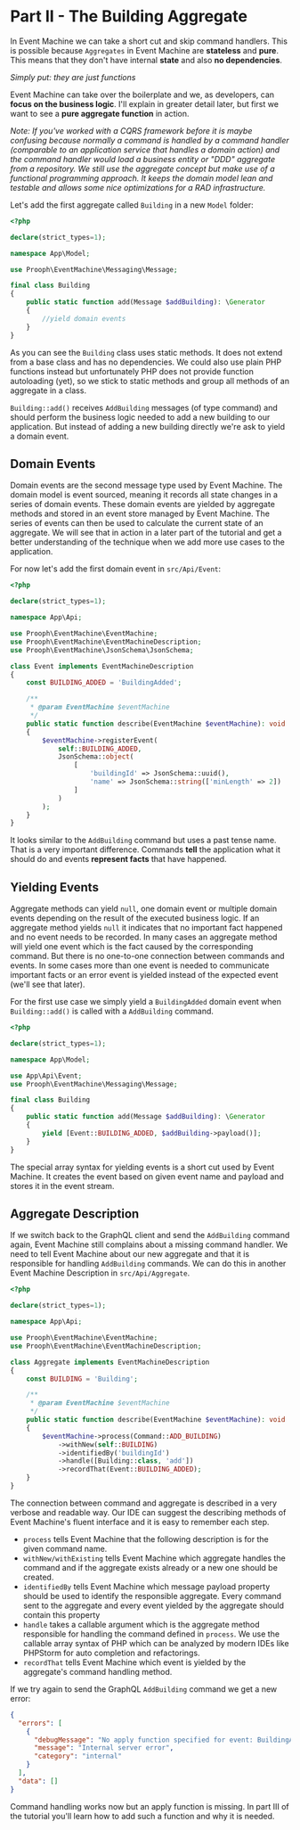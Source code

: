 # Part II - The Building Aggregate

In Event Machine we can take a short cut and skip command handlers.
This is possible because `Aggregates` in Event Machine are **stateless** and **pure**. This means that
they don't have internal **state** and also **no dependencies**.

*Simply put: they are just functions*

Event Machine can take over the boilerplate and we, as developers, can **focus on the business logic**. I'll explain
in greater detail later, but first we want to see a **pure aggregate function** in action.

*Note: If you've worked with a CQRS framework before it is maybe confusing
because normally a command is handled by a command handler (comparable to an application service that handles a domain action)
and the command handler would load a business entity or "DDD" aggregate from a repository. We still use the aggregate concept but make
use of a functional programming approach. It keeps the domain model lean and testable and allows some nice
optimizations for a RAD infrastructure.*

Let's add the first aggregate called `Building` in a new `Model` folder:

```php
<?php

declare(strict_types=1);

namespace App\Model;

use Prooph\EventMachine\Messaging\Message;

final class Building
{
    public static function add(Message $addBuilding): \Generator
    {
        //yield domain events
    }
}

```

As you can see the `Building` class uses static methods. It does not extend from a base class and has no dependencies.
We could also use plain PHP functions instead but unfortunately PHP does not provide function autoloading (yet), so
we stick to static methods and group all methods of an aggregate in a class.

`Building::add()` receives `AddBuilding` messages (of type command) and should perform the business logic needed to
add a new building to our application. But instead of adding a new building directly we're ask to yield a domain event.

## Domain Events

Domain events are the second message type used by Event Machine. The domain model is event sourced, meaning it records
all state changes in a series of domain events. These domain events are yielded by aggregate methods and stored in an event store
managed by Event Machine. The series of events can then be used to calculate the current state of an aggregate.
We will see that in action in a later part of the tutorial and get a better understanding of the technique
when we add more use cases to the application.

For now let's add the first domain event in `src/Api/Event`:

```php
<?php

declare(strict_types=1);

namespace App\Api;

use Prooph\EventMachine\EventMachine;
use Prooph\EventMachine\EventMachineDescription;
use Prooph\EventMachine\JsonSchema\JsonSchema;

class Event implements EventMachineDescription
{
    const BUILDING_ADDED = 'BuildingAdded';

    /**
     * @param EventMachine $eventMachine
     */
    public static function describe(EventMachine $eventMachine): void
    {
        $eventMachine->registerEvent(
            self::BUILDING_ADDED,
            JsonSchema::object(
                [
                    'buildingId' => JsonSchema::uuid(),
                    'name' => JsonSchema::string(['minLength' => 2])
                ]
            )
        );
    }
}

```
It looks similar to the `AddBuilding` command but uses a past tense name. That is a very important difference.
Commands **tell** the application what it should do and events **represent facts** that have happened.

## Yielding Events

Aggregate methods can yield `null`, one domain event or multiple domain events depending on the result of the executed business logic.
If an aggregate method yields `null` it indicates that no important fact happened and no event needs to be recorded.
In many cases an aggregate method will yield one event which is the fact caused by the corresponding command.
But there is no one-to-one connection between commands and events. In some cases more than one event is needed to communicate
important facts or an error event is yielded instead of the expected event (we'll see that later).

For the first use case we simply yield a `BuildingAdded` domain event when `Building::add()` is called with a `AddBuilding`
command.

```php
<?php

declare(strict_types=1);

namespace App\Model;

use App\Api\Event;
use Prooph\EventMachine\Messaging\Message;

final class Building
{
    public static function add(Message $addBuilding): \Generator
    {
        yield [Event::BUILDING_ADDED, $addBuilding->payload()];
    }
}

```
The special array syntax for yielding events is a short cut used by Event Machine. It creates the event based on given
event name and payload and stores it in the event stream.

## Aggregate Description

If we switch back to the GraphQL client and send the `AddBuilding` command again, Event Machine still
complains about a missing command handler. We need to tell Event Machine about our new aggregate and that it is
responsible for handling `AddBuilding` commands. We can do this in another Event Machine Description in `src/Api/Aggregate`.

```php
<?php

declare(strict_types=1);

namespace App\Api;

use Prooph\EventMachine\EventMachine;
use Prooph\EventMachine\EventMachineDescription;

class Aggregate implements EventMachineDescription
{
    const BUILDING = 'Building';

    /**
     * @param EventMachine $eventMachine
     */
    public static function describe(EventMachine $eventMachine): void
    {
        $eventMachine->process(Command::ADD_BUILDING)
            ->withNew(self::BUILDING)
            ->identifiedBy('buildingId')
            ->handle([Building::class, 'add'])
            ->recordThat(Event::BUILDING_ADDED);
    }
}

```
The connection between command and aggregate is described in a very verbose and readable way. Our IDE can suggest the
describing methods of Event Machine's fluent interface and it is easy to remember each step.

- `process` tells Event Machine that the following description is for the given command name.
- `withNew/withExisting` tells Event Machine which aggregate handles the command and if the aggregate exists already or a new one should be created.
- `identifiedBy` tells Event Machine which message payload property should be used to identify the responsible aggregate. Every command sent to the aggregate and
every event yielded by the aggregate should contain this property
- `handle` takes a callable argument which is the aggregate method responsible for handling the command defined in `process`. We use the callable array syntax of PHP
which can be analyzed by modern IDEs like PHPStorm for auto completion and refactorings.
- `recordThat` tells Event Machine which event is yielded by the aggregate's command handling method.

If we try again to send the GraphQL `AddBuilding` command we get a new error:

```json
{
  "errors": [
    {
      "debugMessage": "No apply function specified for event: BuildingAdded",
      "message": "Internal server error",
      "category": "internal"
    }
  ],
  "data": []
}
```

Command handling works now but an apply function is missing. In part III of the tutorial you'll learn how to add such a function and why it is needed.



